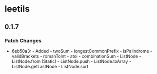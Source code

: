# leetils

## 0.1.7

### Patch Changes

- 6eb50a3: - Added - twoSum - longestCommonPrefix - isPalindrome - validBrackets - romanToInt - atoi - combinationSum - ListNode - ListNode.from (Static) - ListNode.push - ListNode.toArray - ListNode.getLastNode - ListNode.sort
